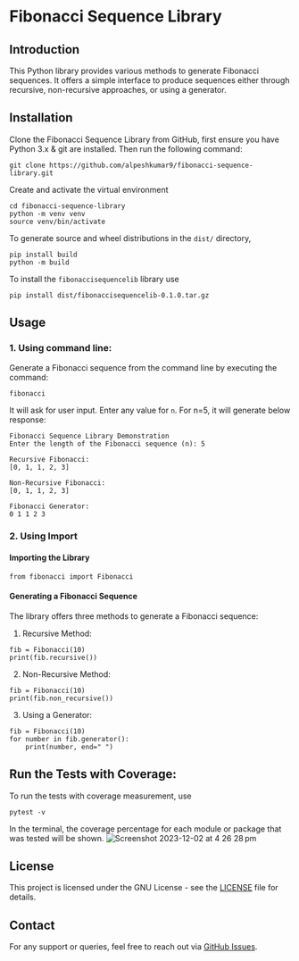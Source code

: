 # Fibonacci Sequence Library

## Introduction

This Python library provides various methods to generate Fibonacci sequences. It offers a simple interface to produce sequences either through recursive, non-recursive approaches, or using a generator.

## Installation

Clone the Fibonacci Sequence Library from GitHub, first ensure you have Python 3.x & git are installed. Then run the following command:

```
git clone https://github.com/alpeshkumar9/fibonacci-sequence-library.git
```

Create and activate the virtual environment

```
cd fibonacci-sequence-library
python -m venv venv
source venv/bin/activate
```

To generate source and wheel distributions in the `dist/` directory,

```
pip install build
python -m build
```

To install the `fibonaccisequencelib` library use

```
pip install dist/fibonaccisequencelib-0.1.0.tar.gz
```

## Usage

### 1. Using command line:

Generate a Fibonacci sequence from the command line by executing the command:

```
fibonacci
```

It will ask for user input. Enter any value for `n`.
For n=5, it will generate below response:

```
Fibonacci Sequence Library Demonstration
Enter the length of the Fibonacci sequence (n): 5

Recursive Fibonacci:
[0, 1, 1, 2, 3]

Non-Recursive Fibonacci:
[0, 1, 1, 2, 3]

Fibonacci Generator:
0 1 1 2 3
```

### 2. Using Import

#### Importing the Library

```
from fibonacci import Fibonacci
```

#### Generating a Fibonacci Sequence

The library offers three methods to generate a Fibonacci sequence:

1. Recursive Method:

```
fib = Fibonacci(10)
print(fib.recursive())
```

2. Non-Recursive Method:

```
fib = Fibonacci(10)
print(fib.non_recursive())
```

3. Using a Generator:

```
fib = Fibonacci(10)
for number in fib.generator():
    print(number, end=" ")
```

## Run the Tests with Coverage:

To run the tests with coverage measurement, use

```
pytest -v
```

In the terminal, the coverage percentage for each module or package that was tested will be shown.
![Screenshot 2023-12-02 at 4 26 28 pm](https://github.com/alpeshkumar9/fibonacci-sequence-library/assets/8064993/703ef14a-63d8-42ce-bb61-fcb1eb49aac6)

## License

This project is licensed under the GNU License - see the [LICENSE](/LICENSE) file for details.

## Contact

For any support or queries, feel free to reach out via [GitHub Issues](https://github.com/alpeshkumar9/fibonacci-sequence-library/issues).
